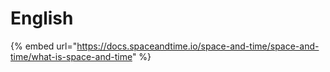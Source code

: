 # English

{% embed url="https://docs.spaceandtime.io/space-and-time/space-and-time/what-is-space-and-time" %}
